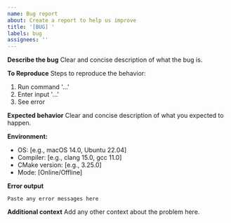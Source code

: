 ```yaml
---
name: Bug report
about: Create a report to help us improve
title: '[BUG] '
labels: bug
assignees: ''
---
```


**Describe the bug**
Clear and concise description of what the bug is.

**To Reproduce**
Steps to reproduce the behavior:
1. Run command '...'
2. Enter input '...'
3. See error

**Expected behavior**
Clear and concise description of what you expected to happen.

**Environment:**
- OS: [e.g., macOS 14.0, Ubuntu 22.04]
- Compiler: [e.g., clang 15.0, gcc 11.0]
- CMake version: [e.g., 3.25.0]
- Mode: [Online/Offline]

**Error output**
```
Paste any error messages here
```

**Additional context**
Add any other context about the problem here.